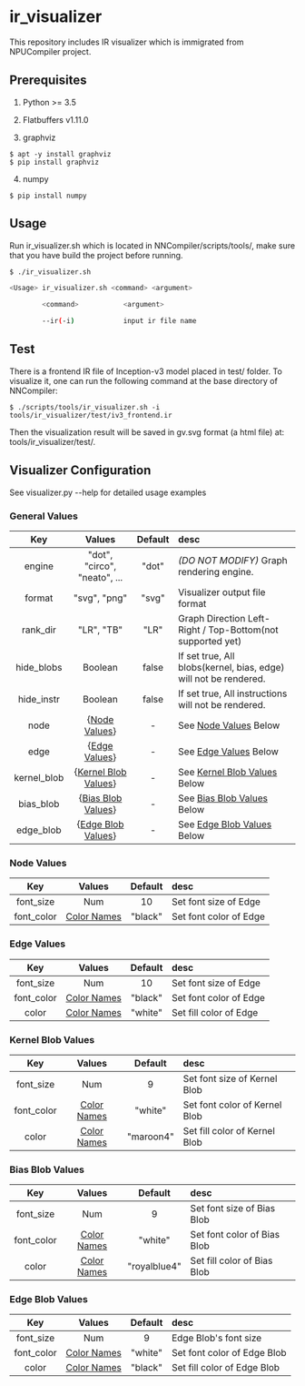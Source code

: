 # ir_visualizer
This repository includes IR visualizer which is immigrated from NPUCompiler project.

## Prerequisites
1. Python >= 3.5

2. Flatbuffers v1.11.0

3. graphviz
```
$ apt -y install graphviz
$ pip install graphviz
```
4. numpy
```
$ pip install numpy
```


## Usage
Run ir_visualizer.sh which is located in NNCompiler/scripts/tools/, make sure that you have build the project before running.

```bash
$ ./ir_visualizer.sh

<Usage> ir_visualizer.sh <command> <argument>

        <command>           <argument>

        --ir(-i)            input ir file name

```

## Test
There is a frontend IR file of Inception-v3 model placed in test/ folder. To visualize it, one can run the following command at the base directory of NNCompiler:

```
$ ./scripts/tools/ir_visualizer.sh -i tools/ir_visualizer/test/iv3_frontend.ir
```

Then the visualization result will be saved in gv.svg format (a html file) at: tools/ir_visualizer/test/.

## Visualizer Configuration

See visualizer.py --help for detailed usage examples

### General Values

|     Key     |                   Values                    | Default | desc                                                             |
|:-----------:|:-------------------------------------------:|:-------:|:-----------------------------------------------------------------|
|   engine    |        "dot", "circo", "neato", ...         |  "dot"  | *(DO NOT MODIFY)* Graph rendering engine.                        |
|   format    |                "svg", "png"                 |  "svg"  | Visualizer output file format                                    |
|  rank_dir   |                 "LR", "TB"                  |  "LR"   | Graph Direction Left-Right / Top-Bottom(not supported yet)       |
| hide_blobs  |                   Boolean                   |  false  | If set true, All blobs(kernel, bias, edge) will not be rendered. |
| hide_instr  |                   Boolean                   |  false  | If set true, All instructions will not be rendered.              |
|    node     |        {[Node Values](#Node-Values)}        |    -    | See [Node Values](#Node-Values) Below                            |
|    edge     |        {[Edge Values](#Edge-Values)}        |    -    | See [Edge Values](#Edge-Values) Below                            |
| kernel_blob | {[Kernel Blob Values](#Kernel-Blob-Values)} |    -    | See [Kernel Blob Values](#Kernel-Blob-Values) Below              |
|  bias_blob  |   {[Bias Blob Values](#Bias-Blob-Values)}   |    -    | See [Bias Blob Values](#Bias-Blob-Values) Below                  |
|  edge_blob  |   {[Edge Blob Values](#Edge-Blob-Values)}   |    -    | See [Edge Blob Values](#Edge-Blob-Values) Below                  |

### Node Values

|    Key     |                                Values                                 | Default | desc                   |
|:----------:|:---------------------------------------------------------------------:|:-------:|:-----------------------|
| font_size  |                                  Num                                  |   10    | Set font size of Edge  |
| font_color | [Color Names](https://graphviz.gitlab.io/_pages/doc/info/colors.html) | "black" | Set font color of Edge |

### Edge Values

|    Key     |                                Values                                 | Default | desc                   |
|:----------:|:---------------------------------------------------------------------:|:-------:|:-----------------------|
| font_size  |                                  Num                                  |   10    | Set font size of Edge  |
| font_color | [Color Names](https://graphviz.gitlab.io/_pages/doc/info/colors.html) | "black" | Set font color of Edge |
|   color    | [Color Names](https://graphviz.gitlab.io/_pages/doc/info/colors.html) | "white" | Set fill color of Edge |

### Kernel Blob Values

|    Key     |                                Values                                 |  Default  | desc                          |
|:----------:|:---------------------------------------------------------------------:|:---------:|:------------------------------|
| font_size  |                                  Num                                  |     9     | Set font size of Kernel Blob  |
| font_color | [Color Names](https://graphviz.gitlab.io/_pages/doc/info/colors.html) |  "white"  | Set font color of Kernel Blob |
|   color    | [Color Names](https://graphviz.gitlab.io/_pages/doc/info/colors.html) | "maroon4" | Set fill color of Kernel Blob |

### Bias Blob Values

|    Key     |                                Values                                 |   Default    | desc                        |
|:----------:|:---------------------------------------------------------------------:|:------------:|:----------------------------|
| font_size  |                                  Num                                  |      9       | Set font size of Bias Blob  |
| font_color | [Color Names](https://graphviz.gitlab.io/_pages/doc/info/colors.html) |   "white"    | Set font color of Bias Blob |
|   color    | [Color Names](https://graphviz.gitlab.io/_pages/doc/info/colors.html) | "royalblue4" | Set fill color of Bias Blob |

### Edge Blob Values

|    Key     |                                Values                                 | Default | desc                                             |
|:----------:|:---------------------------------------------------------------------:|:-------:|:-------------------------------------------------|
| font_size  |                                  Num                                  |    9    | Edge Blob's font size|Set font size of Edge Blob |
| font_color | [Color Names](https://graphviz.gitlab.io/_pages/doc/info/colors.html) | "white" | Set font color of Edge Blob                      |
|   color    | [Color Names](https://graphviz.gitlab.io/_pages/doc/info/colors.html) | "black" | Set fill color of Edge Blob                      |
